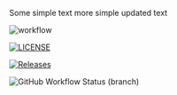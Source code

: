 Some simple text
more simple updated text

![workflow](https://github.com/RossMuir98/sem/actions/workflows/main.yml/badge.svg)

[![LICENSE](https://img.shields.io/github/license/RossMuir98/sem.svg?style=flat-square)](https://github.com/<github-username>/sem/blob/master/LICENSE)

[![Releases](https://img.shields.io/github/release/RossMuir98/sem/all.svg?style=flat-square)](https://github.com/RossMuir98/sem/releases)

![GitHub Workflow Status (branch)](https://img.shields.io/github/workflow/status/RossMuir98/sem/A%20workflow%20for%20my%20Hello%20World%20App/develop)